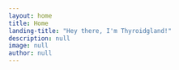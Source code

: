 ```yaml
---
layout: home
title: Home
landing-title: "Hey there, I'm Thyroidgland!"
description: null
image: null
author: null
---
```

